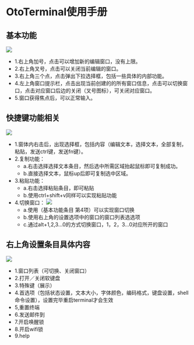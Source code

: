 # OtoTerminal使用手册
## 基本功能
![](../pic/gongju/tmp_4898-terminal_homepage1490052727.png)
- 1.右上角加号，点击可以增加新的编辑窗口，没有上限。
- 2.右上角叉号，点击可以关闭当前编辑的窗口。
- 3.右上角三个点，点击弹出下拉选择框，包括一些具体的内部功能。
- 4.左上角窗口提示栏，点击出现当前创建的的所有窗口信息，点击可以切换窗口，点击对应窗口后边的关闭（叉号图标），可关闭对应窗口。
- 5.窗口获得焦点后，可以正常输入。
## 快捷键功能相关
![](../pic/gongju/tmp_4898-terminal_hotkey455351491.png)
- 1.窗体内右击后，出现选择框，包括内容（编辑文本，选择文本，全部复制，粘贴，发送ctrl键，发送fn键）。
- 2.复制功能：
  - a.右击选择选择文本条目，然后选中所需区域抬起鼠标即可复制成功。
  - b.直接选择文本，鼠标up后即可复制选中区域。
- 3.粘贴功能：
  - a.右击选择粘贴条目，即可粘贴
  - b.使用ctrl+shift+v同样可以实现粘贴功能
- 4.切换窗口：
![](../pic/gongju/tmp_4898-terminal_more944700000.png)
  - a.使用（基本功能条目 第4项）可以实现窗口切换
  - b.使用右上角的设置选项中的窗口的窗口列表选选项
  - c.通过alt+1,2,3...0的方式切换窗口，1，2，3...0对应所开的窗口

## 右上角设置条目具体内容
![](../pic/gongju/tmp_4898-terminal_right233668700.png)
- 1.窗口列表（可切换、关闭窗口）
- 2.打开／关闭软键盘
- 3.特殊键（展示）
- 4.首选项（包括状态设置，文本大小，字体颜色，编码格式，键盘设置，shell命令设置），设置完毕重启terminal才会生效
- 5,重置终端
- 6.发送邮件到
- 7.开启唤醒锁
- 8.开启wifi锁
- 9.help
